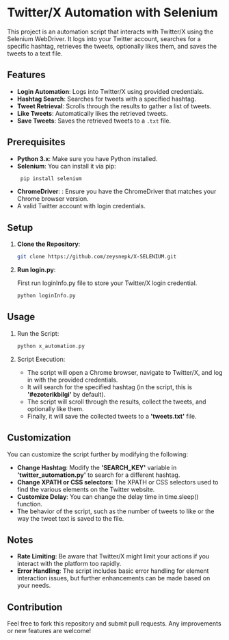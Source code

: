# Twitter/X Automation with Selenium

This project is an automation script that interacts with Twitter/X using the Selenium WebDriver. It logs into your Twitter account, searches for a specific hashtag, retrieves the tweets, optionally likes them, and saves the tweets to a text file.

## Features

- **Login Automation**: Logs into Twitter/X using provided credentials.
- **Hashtag Search**: Searches for tweets with a specified hashtag.
- **Tweet Retrieval**: Scrolls through the results to gather a list of tweets.
- **Like Tweets**: Automatically likes the retrieved tweets.
- **Save Tweets**: Saves the retrieved tweets to a `.txt` file.

## Prerequisites

- **Python 3.x**: Make sure you have Python installed.
- **Selenium**: You can install it via pip:
  ```zsh
   pip install selenium
- **ChromeDriver**: : Ensure you have the ChromeDriver that matches your Chrome browser version.
-  A valid Twitter account with login credentials.

## Setup

1. **Clone the Repository**:

      ```zsh
   git clone https://github.com/zeysnepk/X-SELENIUM.git

2. **Run login.py**:

	First run loginInfo.py file to store your Twitter/X login credential.

      ```zsh
   python loginInfo.py
   
## Usage

1. Run the Script:

      ```zsh
   python x_automation.py

2. Script Execution:

   - The script will open a Chrome browser, navigate to Twitter/X, and log in with the provided credentials.
   - It will search for the specified hashtag (in the script, this is **'#ezoterikbilgi'** by default).
   - The script will scroll through the results, collect the tweets, and optionally like them.
   - Finally, it will save the collected tweets to a **'tweets.txt'** file.
  
## Customization

You can customize the script further by modifying the following:

- **Change Hashtag**: Modify the **'SEARCH_KEY'** variable in **'twitter_automation.py'** to search for a different hashtag.
- **Change XPATH or CSS selectors**: The XPATH or CSS selectors used to find the various elements on the Twitter website.
- **Customize Delay**: You can change the delay time in time.sleep() function.
- The behavior of the script, such as the number of tweets to like or the way the tweet text is saved to the file.

## Notes

- **Rate Limiting**: Be aware that Twitter/X might limit your actions if you interact with the platform too rapidly.
- **Error Handling**: The script includes basic error handling for element interaction issues, but further enhancements can be made based on your needs.

## Contribution

Feel free to fork this repository and submit pull requests. Any improvements or new features are welcome!
  
   

